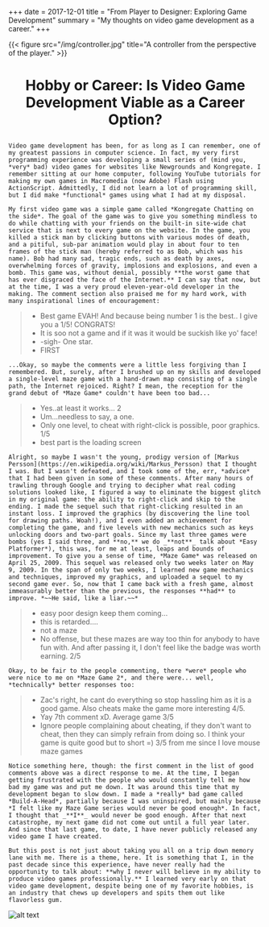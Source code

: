 +++
date = 2017-12-01
title = "From Player to Designer: Exploring Game Development"
summary = "My thoughts on video game development as a career."
+++

{{< figure src="/img/controller.jpg" title="A controller from the perspective of the player." >}}

# <p align="center">Hobby or Career: Is Video Game Development Viable as a Career Option? </p>

    Video game development has been, for as long as I can remember, one of my greatest passions in computer science. In fact, my very first programming experience was developing a small series of (mind you, *very* bad) video games for websites like Newgrounds and Kongregate. I remember sitting at our home computer, following YouTube tutorials for making my own games in Macromedia (now Adobe) Flash using ActionScript. Admittedly, I did not learn a lot of programming skill, but I did make *functional* games using what I had at my disposal.

    My first video game was a simple game called *Kongregate Chatting on the side*. The goal of the game was to give you something mindless to do while chatting with your friends on the built-in site-wide chat service that is next to every game on the website. In the game, you killed a stick man by clicking buttons with various modes of death, and a pitiful, sub-par animation would play in about four to ten frames of the stick man (hereby referred to as Bob, which was his name). Bob had many sad, tragic ends, such as death by axes, overwhelming forces of gravity, implosions and explosions, and even a bomb. This game was, without denial, possibly **the worst game that has ever disgraced the face of the Internet.** I can say that now, but at the time, I was a very proud eleven-year-old developer in the making. The comment section also praised me for my hard work, with many inspirational lines of encouragement:

> * Best game EVAH! And because being number 1 is the best.. I give you a 1/5! CONGRATS!
> * It is soo not a game and if it was it would be suckish like yo' face!
> * -sigh- One star.
> * FIRST

    ...Okay, so maybe the comments were a little less forgiving than I remembered. But, surely, after I brushed up on my skills and developed a single-level maze game with a hand-drawn map consisting of a single path, the Internet rejoiced. Right? I mean, the reception for the grand debut of *Maze Game* couldn't have been too bad...

> * Yes..at least it works... 2
> * Um...needless to say, a one.
> * Only one level, to cheat with right-click is possible, poor graphics. 1/5
> * best part is the loading screen

    Alright, so maybe I wasn't the young, prodigy version of [Markus Persson](https://en.wikipedia.org/wiki/Markus_Persson) that I thought I was. But I wasn't defeated, and I took some of the, err, *advice* that I had been given in some of these comments. After many hours of trawling through Google and trying to decipher what real coding solutions looked like, I figured a way to eliminate the biggest glitch in my original game: the ability to right-click and skip to the ending. I made the sequel such that right-clicking resulted in an instant loss. I improved the graphics (by discovering the line tool for drawing paths. Woah!), and I even added an achievement for completing the game, and five levels with new mechanics such as keys unlocking doors and two-part goals. Since my last three games were bombs (yes I said three, and **no,** we do _**not**_ talk about *Easy Platformer*), this was, for me at least, leaps and bounds of improvement. To give you a sense of time, *Maze Game* was released on April 25, 2009. This sequel was released only two weeks later on May 9, 2009. In the span of only two weeks, I learned new game mechanics and techniques, improved my graphics, and uploaded a sequel to my second game ever. So, now that I came back with a fresh game, almost immeasurably better than the previous, the responses **had** to improve. *~~He said, like a liar.~~*

> * easy poor design keep them coming...
> * this is retarded....
> * not a maze
> * No offense, but these mazes are way too thin for anybody to have fun with. And after passing it, I don't feel like the badge was worth earning. 2/5

    Okay, to be fair to the people commenting, there *were* people who were nice to me on *Maze Game 2*, and there were... well, *technically* better responses too:

> * Zac's right, he cant do everything so stop hassling him as it is a good game. Also cheats make the game more interesting 4/5.
> * Yay 7th comment xD. Average game 3/5
> * Ignore people complaining about cheating, if they don't want to cheat, then they can simply refrain from doing so. I think your game is quite good but to short =) 3/5 from me since I love mouse maze games

    Notice something here, though: the first comment in the list of good comments above was a direct response to me. At the time, I began getting frustrated with the people who would constantly tell me how bad my game was and put me down. It was around this time that my development began to slow down. I made a *really* bad game called *Build-A-Head*, partially because I was uninspired, but mainly because *I felt like my Maze Game series would never be good enough*. In fact, I thought that _**I**_ would never be good enough. After that next catastrophe, my next game did not come out until a full year later. And since that last game, to date, I have never publicly released any video game I have created.

    But this post is not just about taking you all on a trip down memory lane with me. There is a theme, here. It is something that I, in the past decade since this experience, have never really had the opportunity to talk about: **why I never will believe in my ability to produce video games professionally.** I learned very early on that video game development, despite being one of my favorite hobbies, is an industry that chews up developers and spits them out like flavorless gum.  

![alt text](/img/gamedev_tweet.png "The sad truth of game development.")
